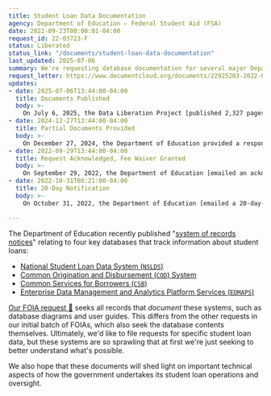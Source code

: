 ```yaml
---
title: Student Loan Data Documentation
agency: Department of Education ▹ Federal Student Aid (FSA)
date: 2022-09-23T00:00:01-04:00
request_id: 22-03723-F
status: Liberated
status_link: "/documents/student-loan-data-documentation"
last_updated: 2025-07-06
summary: We're requesting database documentation for several major Department of Education systems that track student loans.
request_letter: https://www.documentcloud.org/documents/22925203-2022-09-23-edfsa-nsldsedmapscsbcod-documentation-foia-request
updates:
- date: 2025-07-06T13:44:00-04:00
  title: Documents Published
  body: >-
    On July 6, 2025, the Data Liberation Project [published 2,327 pages of data documentation](https://www.data-liberation-project.org/documents/student-loan-data-documentation/).
- date: 2024-12-27T13:44:00-04:00
  title: Partial Documents Provided
  body: >-
    On December 27, 2024, the Department of Education provided a response letter and 2,327 pages related to the NSLDS and COD systems.
- date: 2022-09-29T13:44:00-04:00
  title: Request Acknowledged, Fee Waiver Granted
  body: >-
    On September 29, 2022, the Department of Education [emailed an acknowledgment letter 📄](https://www.documentcloud.org/documents/23110090-2022-09-29-22-03723-f-acknowledgment-and-fee-waiver-letter) regarding this request and has granted the Data Liberation Project a fee waiver: "You have asked for a waiver of all fees, including duplication fees, associated with processing your request based on your requester category as News Media requester. Based on the information you submitted for a fee waiver, that request is granted."
- date: 2022-10-31T08:21:00-04:00
  title: 20-Day Notification
  body: >-
    On October 31, 2022, the Department of Education [emailed a 20-day-notification letter 📄](https://www.documentcloud.org/documents/23245709-2022-10-31-20-day-notification) regarding this request, noting that “we are unable to provide an estimated completion date, but intend to provide records on a rolling basis as they become available.”

---
```


The Department of Education recently published "[system of records notices](https://www2.ed.gov/notices/ed-pia.html)" relating to four key databases that track information about student loans:

- [National Student Loan Data System (`NSLDS`)](https://www.federalregister.gov/documents/2022/09/22/2022-20682/privacy-act-of-1974-system-of-records)
- [Common Origination and Disbursement (`COD`) System](https://www.federalregister.gov/documents/2022/09/13/2022-19888/privacy-act-of-1974-system-of-records)
- [Common Services for Borrowers (`CSB`)](https://www.federalregister.gov/documents/2022/09/13/2022-19887/privacy-act-of-1974-system-of-records)
- [Enterprise Data Management and Analytics Platform Services (`EDMAPS`)](https://www.federalregister.gov/documents/2022/09/13/2022-19886/privacy-act-of-1974-system-of-records)

[Our FOIA request 📄](https://www.documentcloud.org/documents/22925203-2022-09-23-edfsa-nsldsedmapscsbcod-documentation-foia-request) seeks all records that *document* these systems, such as database diagrams and user guides. This differs from the other requests in our initial batch of FOIAs, which also seek the database contents themselves. Ultimately, we'd like to file requests for specific student loan data, but these systems are so sprawling that at first we're just seeking to better understand what's possible.

We also hope that these documents will shed light on important technical aspects of how the government undertakes its student loan operations and oversight.
